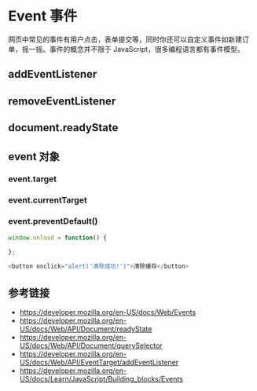 # Event 事件

网页中常见的事件有用户点击，表单提交等，同时你还可以自定义事件如新建订单，摇一摇。事件的概念并不限于 JavaScript，很多编程语言都有事件模型。

## addEventListener
## removeEventListener

## document.readyState

## event 对象
### event.target
### event.currentTarget
### event.preventDefault()

```javascript
window.onload = function() {
  
};
```
```javascript
<button onclick="alert('清除成功!')">清除缓存</button>
```

## 参考链接
* https://developer.mozilla.org/en-US/docs/Web/Events
* https://developer.mozilla.org/en-US/docs/Web/API/Document/readyState
* https://developer.mozilla.org/en-US/docs/Web/API/Document/querySelector
* https://developer.mozilla.org/en-US/docs/Web/API/EventTarget/addEventListener
* https://developer.mozilla.org/en-US/docs/Learn/JavaScript/Building_blocks/Events
